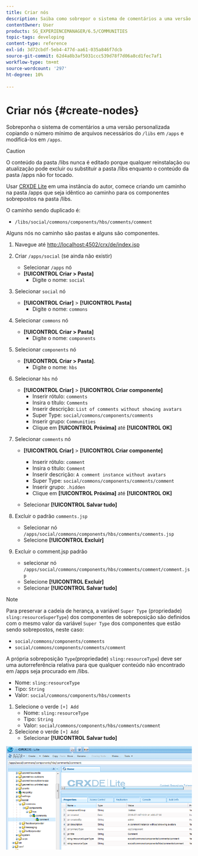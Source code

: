 ```yaml
---
title: Criar nós
description: Saiba como sobrepor o sistema de comentários a uma versão personalizada copiando o número mínimo de arquivos necessários de /libs e editando-os em /apps.
contentOwner: User
products: SG_EXPERIENCEMANAGER/6.5/COMMUNITIES
topic-tags: developing
content-type: reference
exl-id: 3d72cbdf-5eb4-477d-aa61-035a846f7dcb
source-git-commit: 62d4a8b3af5031ccc539d78f7d06a8cd1fec7af1
workflow-type: tm+mt
source-wordcount: '297'
ht-degree: 10%

---
```


# Criar nós {#create-nodes}

Sobreponha o sistema de comentários a uma versão personalizada copiando o número mínimo de arquivos necessários do `/libs` em `/apps` e modificá-los em `/apps`.

>[!CAUTION]
>
>O conteúdo da pasta /libs nunca é editado porque qualquer reinstalação ou atualização pode excluir ou substituir a pasta /libs enquanto o conteúdo da pasta /apps não for tocado.

Usar [CRXDE Lite](../../help/sites-developing/developing-with-crxde-lite.md) em uma instância do autor, comece criando um caminho na pasta /apps que seja idêntico ao caminho para os componentes sobrepostos na pasta /libs.

O caminho sendo duplicado é:

* `/libs/social/commons/components/hbs/comments/comment`

Alguns nós no caminho são pastas e alguns são componentes.

1. Navegue até [http://localhost:4502/crx/de/index.jsp](http://localhost:4502/crx/de/index.jsp)
1. Criar `/apps/social` (se ainda não existir)
   * Selecionar `/apps` nó
   * **[!UICONTROL Criar > Pasta]**
      * Digite o nome: `social`
1. Selecionar `social` nó
   * **[!UICONTROL Criar]** > **[!UICONTROL Pasta]**
      * Digite o nome: `commons`
1. Selecionar `commons` nó
   * **[!UICONTROL Criar > Pasta]**
      * Digite o nome: `components`
1. Selecionar `components` nó
   * **[!UICONTROL Criar > Pasta]**.
      * Digite o nome: `hbs`
1. Selecionar `hbs` nó
   * **[!UICONTROL Criar]** > **[!UICONTROL Criar componente]**
      * Inserir rótulo: `comments`
      * Insira o título: `Comments`
      * Inserir descrição: `List of comments without showing avatars`
      * Super Type: `social/commons/components/comments`
      * Inserir grupo: `Communities`
      * Clique em **[!UICONTROL Próxima]** até **[!UICONTROL OK]**
1. Selecionar `comments` nó

   * **[!UICONTROL Criar]** > **[!UICONTROL Criar componente]**

      * Inserir rótulo: `comment`
      * Insira o título: `Comment`
      * Inserir descrição: `A comment instance without avatars`
      * Super Type: `social/commons/components/comments/comment`
      * Inserir grupo: `.hidden`
      * Clique em **[!UICONTROL Próxima]** até **[!UICONTROL OK]**
   * Selecionar **[!UICONTROL Salvar tudo]**
1. Excluir o padrão `comments.jsp`
   * Selecionar nó `/apps/social/commons/components/hbs/comments/comments.jsp`
   * Selecione **[!UICONTROL Excluir]**
1. Excluir o comment.jsp padrão
   * selecionar nó `/apps/social/commons/components/hbs/comments/comment/comment.jsp`
   * Selecione **[!UICONTROL Excluir]**
   * Selecionar **[!UICONTROL Salvar tudo]**

>[!NOTE]
>
>Para preservar a cadeia de herança, a variável `Super Type` (propriedade) `sling:resourceSuperType`) dos componentes de sobreposição são definidos com o mesmo valor da variável `Super Type` dos componentes que estão sendo sobrepostos, neste caso:
>
>* `social/commons/components/comments`
>* `social/commons/components/comments/comment`

A própria sobreposição `Type`(propriedade) `sling:resourceType`) deve ser uma autorreferência relativa para que qualquer conteúdo não encontrado em /apps seja procurado em /libs.
* Nome: `sling:resourceType`
* Tipo: `String`
* Valor: `social/commons/components/hbs/comments`

1. Selecione o verde `[+] Add`
   * Nome: `sling:resourceType`
   * Tipo: `String`
   * Valor: `social/commons/components/hbs/comments/comment`
1. Selecione o verde `[+] Add`
   * Selecionar **[!UICONTROL Salvar tudo]**

![create-nodes](assets/create-nodes.png)
